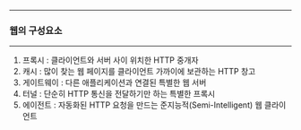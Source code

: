 -----
### 웹의 구성요소
-----
1. 프록시 : 클라이언트와 서버 사이 위치한 HTTP 중개자
2. 캐시 : 많이 찾는 웹 페이지를 클라이언트 가까이에 보관하는 HTTP 창고
3. 게이트웨이 : 다른 애플리케이션과 연결된 특별한 웹 서버
4. 터널 : 단순히 HTTP 통신을 전달하기만 하는 특별한 프록시
5. 에이전트 : 자동화된 HTTP 요청을 만드는 준지능적(Semi-Intelligent) 웹 클라이언트
